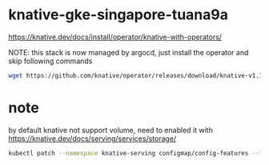 # knative-gke-singapore-tuana9a

https://knative.dev/docs/install/operator/knative-with-operators/

NOTE: this stack is now managed by argocd, just install the operator and skip following commands

```bash
wget https://github.com/knative/operator/releases/download/knative-v1.14.4/operator.yaml -O operator.yaml
```

# note

by default knative not support volume, need to enabled it with https://knative.dev/docs/serving/services/storage/

```bash
kubectl patch --namespace knative-serving configmap/config-features --type merge --patch '{"data":{"kubernetes.podspec-persistent-volume-claim": "enabled", "kubernetes.podspec-persistent-volume-write": "enabled"}}'
```
